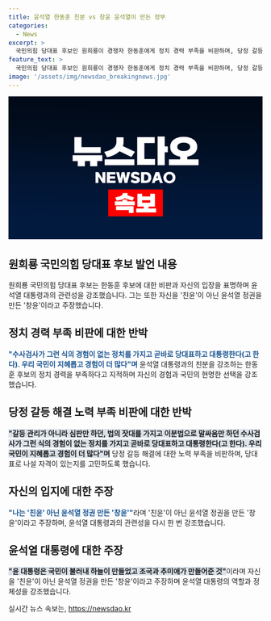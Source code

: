 ```yaml
---
title: 윤석열 한동훈 친분 vs 창윤 윤석열이 만든 정부
categories:
  - News
excerpt: >
  국민의힘 당대표 후보인 원희룡이 경쟁자 한동훈에게 정치 경력 부족을 비판하며, 당정 갈등 해소 노력을 강조했습니다. 또한 자신을 친윤이 아닌 창윤으로 규정하며 윤석열 정권 창설에 대한 주장을 내세웠습니다. 원 후보는 윤 대통령에게 출마 소식을 전할 때의 반응을 공개하며 공정한 경쟁을 강조했습니다.
feature_text: >
  국민의힘 당대표 후보인 원희룡이 경쟁자 한동훈에게 정치 경력 부족을 비판하며, 당정 갈등 해소 노력을 강조했습니다. 또한 자신을 친윤이 아닌 창윤으로 규정하며 윤석열 정권 창설에 대한 주장을 내세웠습니다. 원 후보는 윤 대통령에게 출마 소식을 전할 때의 반응을 공개하며 공정한 경쟁을 강조했습니다.
image: '/assets/img/newsdao_breakingnews.jpg'
---
```


<p><img src="/assets/img/newsdao_breakingnews.jpg" alt="koreaapp 속보" /></p>

<h2 data-ke-size="size26">원희룡 국민의힘 당대표 후보 발언 내용</h2>

<p data-ke-size="size16">원희룡 국민의힘 당대표 후보는 한동훈 후보에 대한 비판과 자신의 입장을 표명하며 윤석열 대통령과의 관련성을 강조했습니다. 그는 또한 자신을 '친윤'이 아닌 윤석열 정권을 만든 '창윤'이라고 주장했습니다.</p>

<h2 data-ke-size="size26">정치 경력 부족 비판에 대한 반박</h2>

<p data-ke-size="size16"><b><span style="color: #1a5490;">"수사검사가 그런 식의 경험이 없는 정치를 가지고 곧바로 당대표하고 대통령한다(고 한다). 우리 국민이 지혜롭고 경험이 더 많다"며</span></b> 윤석열 대통령과의 친분을 강조하는 한동훈 후보의 정치 경력을 부족하다고 지적하며 자신의 경험과 국민의 현명한 선택을 강조했습니다.</p>

<h2 data-ke-size="size26">당정 갈등 해결 노력 부족 비판에 대한 반박</h2>

<p data-ke-size="size16"><b><span style="background-color: #21538527;">"갈등 관리가 아니라 심판만 하던, 법의 잣대를 가지고 이분법으로 말싸움만 하던 수사검사가 그런 식의 경험이 없는 정치를 가지고 곧바로 당대표하고 대통령한다(고 한다). 우리 국민이 지혜롭고 경험이 더 많다"며</span></b> 당정 갈등 해결에 대한 노력 부족을 비판하며, 당대표로 나설 자격이 있는지를 고민하도록 했습니다.</p>

<h2 data-ke-size="size26">자신의 입지에 대한 주장</h2>

<p data-ke-size="size16"><b><span style="color: #1a5490;">"나는 '친윤' 아닌 윤석열 정권 만든 '창윤'"</span></b>라며 '친윤'이 아닌 윤석열 정권을 만든 '창윤'이라고 주장하며, 윤석열 대통령과의 관련성을 다시 한 번 강조했습니다.</p>

<h2 data-ke-size="size26">윤석열 대통령에 대한 주장</h2>

<p data-ke-size="size16"><b><span style="background-color: #21538527;">"윤 대통령은 국민이 불러내 하늘이 만들었고 조국과 추미애가 만들어준 것"</span></b>이라며 자신을 '친윤'이 아닌 윤석열 정권을 만든 '창윤'이라고 주장하며 윤석열 대통령의 역할과 정체성을 강조했습니다.</p>
실시간 뉴스 속보는, <a href="https://newsdao.kr" rel="dofollow">https://newsdao.kr</a>


